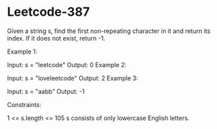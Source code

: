# Leetcode-387
Given a string s, find the first non-repeating character in it and return its index. If it does not exist, return -1.

 

Example 1:

Input: s = "leetcode"
Output: 0
Example 2:

Input: s = "loveleetcode"
Output: 2
Example 3:

Input: s = "aabb"
Output: -1
 

Constraints:

1 <= s.length <= 105
s consists of only lowercase English letters.